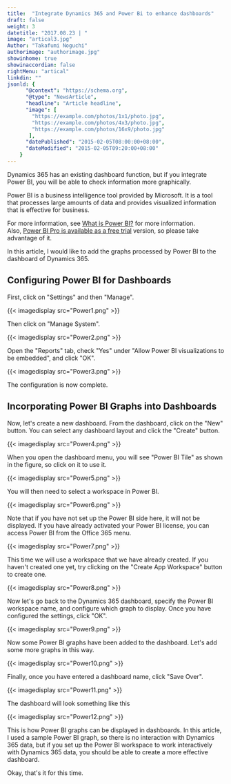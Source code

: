 ```yaml
---
title:  "Integrate Dynamics 365 and Power Bi to enhance dashboards"
draft: false
weight: 3
datetitle: "2017.08.23 | "
image: "artical3.jpg"
Author: "Takafumi Noguchi"
authorimage: "authorimage.jpg"
showinhome: true
showinaccordian: false
rightMenu: "artical"
linkdin: ""
jsonld: {
      "@context": "https://schema.org",
      "@type": "NewsArticle",
      "headline": "Article headline",
      "image": [
        "https://example.com/photos/1x1/photo.jpg",
        "https://example.com/photos/4x3/photo.jpg",
        "https://example.com/photos/16x9/photo.jpg"
       ],
      "datePublished": "2015-02-05T08:00:00+08:00",
      "dateModified": "2015-02-05T09:20:00+08:00"
    }
---
```

<!-- Intro  -->
Dynamics 365 has an existing dashboard function, but if you integrate Power BI, you will be able to check information more graphically.

Power BI is a business intelligence tool provided by Microsoft. It is a tool that processes large amounts of data and provides visualized information that is effective for business.

For more information, see [What is Power BI?](https://powerbi.microsoft.com/ja-jp/)  for more information.     
Also, [Power BI Pro is available as a free trial](https://powerbi.microsoft.com/ja-jp/pricing/) version, so please take advantage of it.

In this article, I would like to add the graphs processed by Power BI to the dashboard of Dynamics 365.


## Configuring Power BI for Dashboards
First, click on "Settings" and then "Manage".
<!-- Image= Power1.png -->
{{< imagedisplay src="Power1.png" >}}

Then click on "Manage System".
<!-- Image= Power2.png -->
{{< imagedisplay src="Power2.png" >}}


Open the "Reports" tab, check "Yes" under "Allow Power BI visualizations to be embedded", and click "OK".
<!-- Image= Power3.png -->
{{< imagedisplay src="Power3.png" >}}


The configuration is now complete.

## Incorporating Power BI Graphs into Dashboards
Now, let's create a new dashboard. From the dashboard, click on the "New" button. You can select any dashboard layout and click the "Create" button.
<!-- Image= Power4.png -->
{{< imagedisplay src="Power4.png" >}}


When you open the dashboard menu, you will see "Power BI Tile" as shown in the figure, so click on it to use it.
<!-- Image= Power5.png -->
{{< imagedisplay src="Power5.png" >}}


You will then need to select a workspace in Power BI.
<!-- Image= Power6.png -->
{{< imagedisplay src="Power6.png" >}}


Note that if you have not set up the Power BI side here, it will not be displayed. If you have already activated your Power BI license, you can access Power BI from the Office 365 menu.
<!-- Image= Power7.png -->
{{< imagedisplay src="Power7.png" >}}


This time we will use a workspace that we have already created. If you haven't created one yet, try clicking on the "Create App Workspace" button to create one.
<!-- Image= Power8.png -->
{{< imagedisplay src="Power8.png" >}}


Now let's go back to the Dynamics 365 dashboard, specify the Power BI workspace name, and configure which graph to display. Once you have configured the settings, click "OK".
<!-- Image= Power9.png -->
{{< imagedisplay src="Power9.png" >}}


Now some Power BI graphs have been added to the dashboard. Let's add some more graphs in this way.
<!-- Image= Power10.png -->
{{< imagedisplay src="Power10.png" >}}


Finally, once you have entered a dashboard name, click "Save Over".
<!-- Image= Power11.png -->
{{< imagedisplay src="Power11.png" >}}



The dashboard will look something like this
<!-- Image= Power12.png -->
{{< imagedisplay src="Power12.png" >}}


This is how Power BI graphs can be displayed in dashboards.
In this article, I used a sample Power BI graph, so there is no interaction with Dynamics 365 data, but if you set up the Power BI workspace to work interactively with Dynamics 365 data, you should be able to create a more effective dashboard.

Okay, that's it for this time.